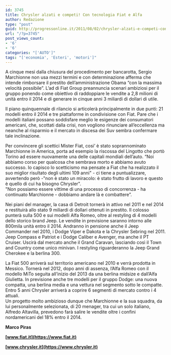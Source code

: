 ```yaml
---
id: 3745
title: Chrysler alzati e competi! Con tecnologia Fiat e Alfa
author: Redazione
type: "post"
guid: http://progressonline.it/2011/08/02/chrysler-alzati-e-competi-con-tecnologia-fiat-e-alfa/
url: "/?p=3745"
post_views_count:
- '6'
- '6'
categories: "['AUTO']"
tags: "['economia', 'Esteri', 'motori']"
---
```


A cinque mesi dalla chiusura del procedimento per bancarotta, Sergio Marchionne non usa mezzi termini e con determinazione afferma che intende rimborsare il prestito dell’amministrazione Obama “con la massima velocità possibile”. L’ad di Fiat Group preannuncia scenari ambiziosi per il gruppo ponendo come obiettivo di raddoppiare le vendite a 2,8 milioni di unità entro il 2014 e di generare in cinque anni 3 miliardi di dollari di utile.

Il piano quinquennale di rilancio si articolerà principalmente in due punti: 21 modelli entro il 2014 e tre piattaforme in condivisione con Fiat. Pare che i modelli italiani possano soddisfare meglio le esigenze dei consumatori americani, che, scottati dalla crisi, non vogliono rinunciare all’eccellenza ma neanche al risparmio e il mercato in discesa dei Suv sembra confermare tale inclinazione.

Per convincere gli scettici Mister Fiat, cosi’ è stato soprannominato Marchionne in America, porta ad esempio la riscossa del Lingotto che portò Torino ad essere nuovamente una delle capitali mondiali dell’auto. “Noi abbiamo corso per qualcosa che sembrava morto e abbiamo avuto successo. Io capisco lo scetticismo ma pensate a Fiat che ha realizzato il suo miglior risultato degli ultimi 109 anni" - ci tiene a puntualizzare, avvertendo però -"non è stato un miracolo: è stato frutto di lavoro e questo è quello di cui ha bisogno Chrysler".  
"Non possiamo essere vittime di una processo di concorrenza - ha continuato Marchionne - dobbiamo andare là e combattere”.

Nei piani del manager, la casa di Detroit tornerà in attivo nel 2011 e nel 2014 e restituirà allo stato 9 miliardi di dollari ottenuti in prestito. Il colosso punterà sulla 500 e sui modelli Alfa Romeo, oltre al restyling di 4 modelli dello storico brand Jeep. Le vendite in previsione saranno intorno alle 800mila unità entro il 2014. Andranno in pensione anche il Jeep Commander nel 2010, i Dodge Viper e Dakota e la Chrysler Sebring nel 2011. Jeep Compass e Patriot e i Dodge Caliber e Avenger, ma anche il PT Cruiser. Uscirà dal mercato anche il Grand Caravan, lasciando così il Town and Country come unico minivan. I restyling riguarderanno la Jeep Grand Cherokee e la berlina 300.

La Fiat 500 arriverà sul territorio americano nel 2010 e verrà prodotta in Messico. Tornerà nel 2012, dopo anni di assenza, l’Alfa Romeo con il modello MiTo seguita all’inizio del 2013 da una berlina midsize e dall’Alfa Giulietta. In previsione anche tre modelli per il gruppo Dodge: una nuova compatta, una berlina media e una vettura nel segmento sotto le compatte. Entro 5 anni Chrysler arriverà a coprire 6 segmenti di mercato contro i 4 attuali.   
Un progetto molto ambizioso dunque che Marchionne e la sua squadra, da lui personalmente selezionata, di 20 menager, tra cui un solo italiano, Alfredo Altavilla, prevedono farà salire le vendite oltre i confini nordamericani del 18% entro il 2014.

**Marco Piras**

**[www.fiat.it](https://www.fiat.it)**

**[www.chrysler.it](https://www.chrysler.it)**